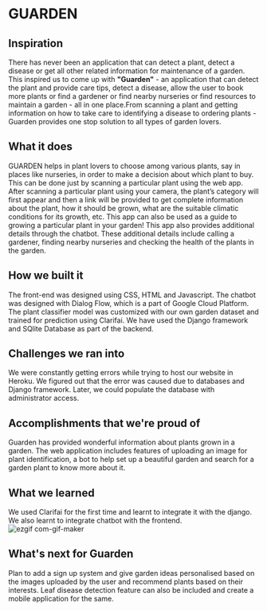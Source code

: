 # GUARDEN
## Inspiration
There has never been an application that can detect a plant, detect a disease or get all other related information for maintenance of a garden. This inspired us to come up with **"Guarden"** - an application that can detect the plant and provide care tips, detect a disease, allow the user to book more plants or find a gardener or find nearby nurseries or find resources to maintain a garden - all in one place.From scanning a plant and getting information on how to take care to identifying a disease to ordering plants - Guarden provides one stop solution to all types of garden lovers.

## What it does
GUARDEN helps in plant lovers to choose among various plants, say in places like nurseries, in order to make a decision about which plant to buy. This can be done just by scanning a particular plant using the web app. After scanning a particular plant using your camera, the plant’s category will first appear and then a link will be provided to get complete information about the plant, how it should be grown, what are the suitable climatic conditions for its growth, etc. This app can also be used as a guide to growing a particular plant in your garden! This app also provides additional details through the chatbot. These additional details include calling a gardener, finding nearby nurseries and checking the health of the plants in the garden.
## How we built it
The front-end was designed using CSS, HTML and Javascript. The chatbot was designed with Dialog Flow, which is a part of Google Cloud Platform. The plant classifier model was customized with our own garden dataset and trained for prediction using Clarifai. We have used the Django framework and SQlite Database as part of the backend.
## Challenges we ran into
We were constantly getting errors while trying to host our website in Heroku. We figured out that the error was caused due to databases and Django framework. Later, we could populate the database with administrator access.
## Accomplishments that we're proud of
Guarden has provided wonderful information about plants grown in a garden.  The web application includes features of uploading an image for plant identification, a bot to help set up a beautiful garden and search for a garden plant to know more about it.   
## What we learned
We used Clarifai for the first time and learnt to integrate it with the django. We also learnt to integrate chatbot with the frontend. 
![ezgif com-gif-maker](https://user-images.githubusercontent.com/60786451/122676042-be9db300-d1f9-11eb-9953-3f25a036b6e2.gif)

## What's next for Guarden
Plan to add a sign up system and give garden ideas personalised based on the images uploaded by the user and recommend plants based on their interests. Leaf disease detection feature can also be included and create a mobile application for the same.
